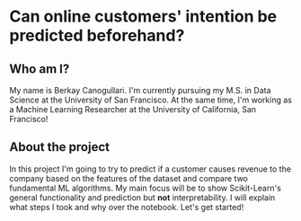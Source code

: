 # Can online customers' intention be predicted beforehand?

## Who am I?

My name is Berkay Canogullari. I'm currently pursuing my M.S. in Data Science at the University of San Francisco. At the same time, I'm working as a Machine Learning Researcher at the University of California, San Francisco!

## About the project

In this project I'm going to try to predict if a customer causes revenue to the company based on the features of the dataset and compare two fundamental ML algorithms. My main focus will be to show Scikit-Learn's general functionality and prediction but **not** interpretability. I will explain what steps I took and why over the notebook. Let's get started!
